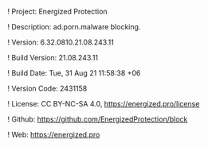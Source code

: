! Project: Energized Protection

! Description: ad.porn.malware blocking.

! Version: 6.32.0810.21.08.243.11

! Build Version: 21.08.243.11

! Build Date: Tue, 31 Aug 21 11:58:38 +06

! Version Code: 2431158

! License: CC BY-NC-SA 4.0, https://energized.pro/license

! Github: https://github.com/EnergizedProtection/block

! Web: https://energized.pro
